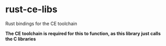 # rust-ce-libs
Rust bindings for the CE toolchain

**The CE toolchain is required for this to function, as this library just calls the C libraries**

